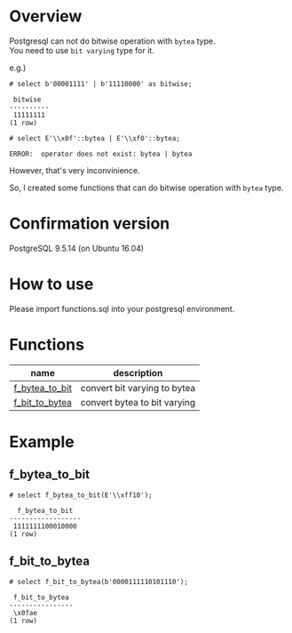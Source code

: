 # Overview
Postgresql can not do bitwise operation with `bytea` type.  
You need to use `bit varying` type for it.  
  
e.g.)  
```
# select b'00001111' | b'11110000' as bitwise;

 bitwise
----------
 11111111
(1 row)

# select E'\\x0f'::bytea | E'\\xf0'::bytea;

ERROR:  operator does not exist: bytea | bytea

```
  
However, that's very inconvinience.  
  
So, I created some functions that can do bitwise operation with `bytea` type.  
  
# Confirmation version
PostgreSQL 9.5.14 (on Ubuntu 16.04)  
  
# How to use
Please import functions.sql into your postgresql environment.  
  
# Functions
|  name |  description  |
| ---- | ---- |
|  [f_bytea_to_bit](#f_bytea_to_bit)  |  convert bit varying to bytea |
|  [f_bit_to_bytea](#f_bit_to_bytea)  |  convert bytea to bit varying |

# Example
## f_bytea_to_bit
```
# select f_bytea_to_bit(E'\\xff10');

  f_bytea_to_bit
------------------
 1111111100010000
(1 row)
```
## f_bit_to_bytea
```
# select f_bit_to_bytea(b'0000111110101110');

 f_bit_to_bytea
----------------
 \x0fae
(1 row)

```
